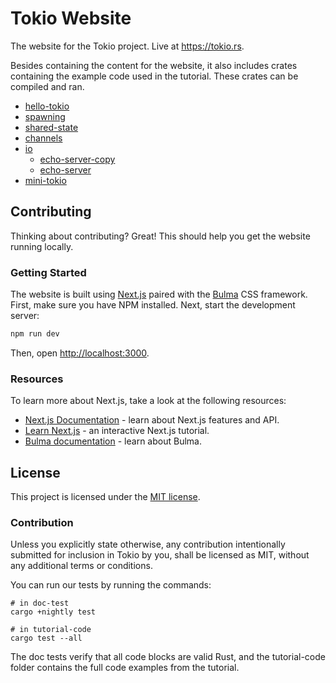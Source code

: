 # Tokio Website

The website for the Tokio project. Live at https://tokio.rs.

Besides containing the content for the website, it also includes crates
containing the example code used in the tutorial. These crates can be compiled
and ran.

* [hello-tokio](tutorial-code/hello-tokio/src/main.rs)
* [spawning](tutorial-code/spawning/src/main.rs)
* [shared-state](tutorial-code/shared-state/src/main.rs)
* [channels](tutorial-code/channels/src/main.rs)
* [io](tutorial-code/io)
    * [echo-server-copy](tutorial-code/io/src/echo-server-copy.rs)
    * [echo-server](tutorial-code/io/src/echo-server.rs)
* [mini-tokio](tutorial-code/mini-tokio/src/main.rs)

## Contributing

Thinking about contributing? Great! This should help you get the website running
locally.

### Getting Started

The website is built using [Next.js] paired with the [Bulma] CSS framework.
First, make sure you have NPM installed. Next, start the development server:

```bash
npm run dev
```

Then, open [http://localhost:3000](http://localhost:3000).

[Next.js]: https://nextjs.org/
[Bulma]: https://bulma.io/

### Resources

To learn more about Next.js, take a look at the following resources:

- [Next.js Documentation](https://nextjs.org/docs) - learn about Next.js features and API.
- [Learn Next.js](https://nextjs.org/learn) - an interactive Next.js tutorial.
- [Bulma documentation](https://bulma.io/documentation/) - learn about Bulma.

## License

This project is licensed under the [MIT license](LICENSE).

### Contribution

Unless you explicitly state otherwise, any contribution intentionally submitted
for inclusion in Tokio by you, shall be licensed as MIT, without any additional
terms or conditions.

You can run our tests by running the commands:
```
# in doc-test
cargo +nightly test

# in tutorial-code
cargo test --all
```
The doc tests verify that all code blocks are valid Rust, and the tutorial-code folder
contains the full code examples from the tutorial.
